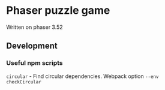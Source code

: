 # Phaser puzzle game

Written on phaser 3.52

## Development

### Useful npm scripts

`circular` - Find circular dependencies. Webpack option `--env checkCircular`
